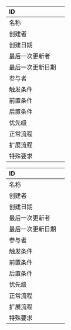 
|ID |   |
|:-|:-|
|名称|    |
|创建者|   |
|创建日期|  |
|最后一次更新者|   |
|最后一次更新日期|  |
|参与者|   |
|触发条件|  |
|前置条件|  |
|后置条件|  |
|优先级|   |
|正常流程|  |
|扩展流程|  |
|特殊要求|  |

|ID |   |
|:-|:-|
|名称|    |
|创建者|   |
|创建日期|  |
|最后一次更新者|   |
|最后一次更新日期|  |
|参与者|   |
|触发条件|  |
|前置条件|  |
|后置条件|  |
|优先级|   |
|正常流程|  |
|扩展流程|  |
|特殊要求|  |

